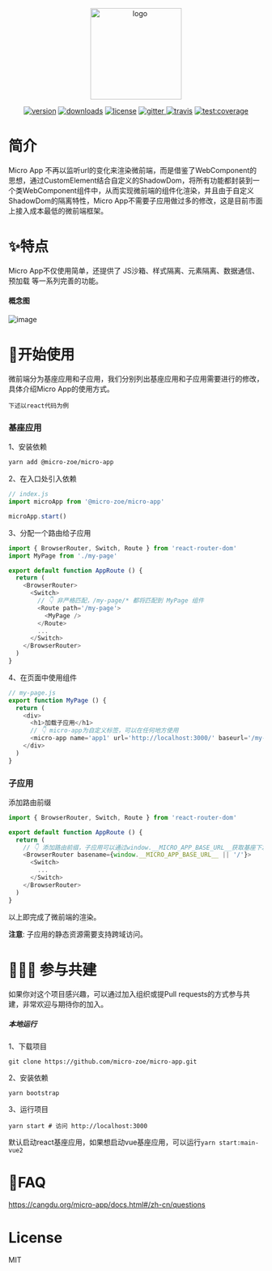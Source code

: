 <p align="center">
  <a href="https://cangdu.org/micro-app/">
    <img src="https://cangdu.org/micro-app/_media/logo.png" alt="logo" width="180"/>
  </a>
</p>

<p align="center">
  <a href="https://www.npmjs.com/package/@micro-zoe/micro-app"><img src="https://img.shields.io/npm/v/@micro-zoe/micro-app.svg?style=flat-square" alt="version"/></a>
  <a href="https://www.npmjs.com/package/@micro-zoe/micro-app"><img src="https://img.shields.io/npm/dt/@micro-zoe/micro-app.svg?style=flat-square" alt="downloads"/></a>
  <a href="https://github.com/micro-zoe/micro-app/blob/master/LICENSE"><img src="https://img.shields.io/npm/l/@micro-zoe/micro-app.svg?style=flat-square" alt="license"/></a>
  <a href="https://gitter.im/zoe-community/zoe-room">
    <img src="https://badges.gitter.im/Join%20Chat.svg" alt="gitter">
  </a>
  <a href="https://travis-ci.com/github/bailicangdu/micro-app"><img src="https://travis-ci.com/bailicangdu/micro-app.svg?branch=master" alt="travis"/></a>
  <a href="https://coveralls.io/github/bailicangdu/micro-app?branch=master"><img src="https://coveralls.io/repos/github/bailicangdu/micro-app/badge.svg?branch=master" alt="test:coverage"/></a>
</p>

# 简介
Micro App 不再以监听url的变化来渲染微前端，而是借鉴了WebComponent的思想，通过CustomElement结合自定义的ShadowDom，将所有功能都封装到一个类WebComponent组件中，从而实现微前端的组件化渲染，并且由于自定义ShadowDom的隔离特性，Micro App不需要子应用做过多的修改，这是目前市面上接入成本最低的微前端框架。

# ✨特点
Micro App不仅使用简单，还提供了 JS沙箱、样式隔离、元素隔离、数据通信、预加载 等一系列完善的功能。

#### 概念图
![image](https://img10.360buyimg.com/imagetools/jfs/t1/168885/23/20790/54203/6084d445E0c9ec00e/d879637b4bb34253.png ':size=750')

# 🔧开始使用
微前端分为基座应用和子应用，我们分别列出基座应用和子应用需要进行的修改，具体介绍Micro App的使用方式。

`下述以react代码为例`

### 基座应用
1、安装依赖
```bash
yarn add @micro-zoe/micro-app
```

2、在入口处引入依赖
```js
// index.js
import microApp from '@micro-zoe/micro-app'

microApp.start()
```

3、分配一个路由给子应用
```js
import { BrowserRouter, Switch, Route } from 'react-router-dom'
import MyPage from './my-page'

export default function AppRoute () {
  return (
    <BrowserRouter>
      <Switch>
        // 👇 非严格匹配，/my-page/* 都将匹配到 MyPage 组件
        <Route path='/my-page'>
          <MyPage />
        </Route>
        ...
      </Switch>
    </BrowserRouter>
  )
}
```

4、在页面中使用组件
```js
// my-page.js
export function MyPage () {
  return (
    <div>
      <h1>加载子应用</h1>
      // 👇 micro-app为自定义标签，可以在任何地方使用
      <micro-app name='app1' url='http://localhost:3000/' baseurl='/my-page'></micro-app>
    </div>
  )
}
```

### 子应用
添加路由前缀

```js
import { BrowserRouter, Switch, Route } from 'react-router-dom'

export default function AppRoute () {
  return (
    // 👇 添加路由前缀，子应用可以通过window.__MICRO_APP_BASE_URL__获取基座下发的baseurl
    <BrowserRouter basename={window.__MICRO_APP_BASE_URL__ || '/'}>
      <Switch>
        ...
      </Switch>
    </BrowserRouter>
  )
}
```
以上即完成了微前端的渲染。

**注意**: 子应用的静态资源需要支持跨域访问。


# 🧑‍🤝‍🧑 参与共建
如果你对这个项目感兴趣，可以通过加入组织或提Pull requests的方式参与共建，非常欢迎与期待你的加入。

##### 本地运行
1、下载项目
```
git clone https://github.com/micro-zoe/micro-app.git
```

2、安装依赖
```
yarn bootstrap
```

3、运行项目
```
yarn start # 访问 http://localhost:3000
```

默认启动react基座应用，如果想启动vue基座应用，可以运行`yarn start:main-vue2`

# 🤔FAQ
https://cangdu.org/micro-app/docs.html#/zh-cn/questions

# License
MIT
